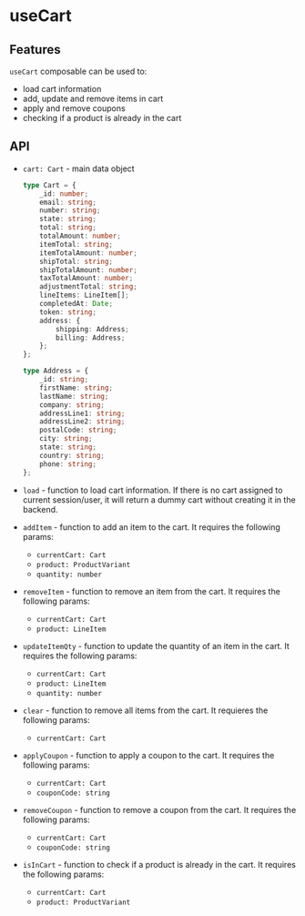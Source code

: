 # useCart

## Features

`useCart` composable can be used to:
- load cart information
- add, update and remove items in cart
- apply and remove coupons
- checking if a product is already in the cart

## API
- `cart: Cart` - main data object
  ```ts
  type Cart = {
      _id: number;
      email: string;
      number: string;
      state: string;
      total: string;
      totalAmount: number;
      itemTotal: string;
      itemTotalAmount: number;
      shipTotal: string;
      shipTotalAmount: number;
      taxTotalAmount: number;
      adjustmentTotal: string;
      lineItems: LineItem[];
      completedAt: Date;
      token: string;
      address: {
          shipping: Address;
          billing: Address;
      };
  };

  type Address = {
      _id: string;
      firstName: string;
      lastName: string;
      company: string;
      addressLine1: string;
      addressLine2: string;
      postalCode: string;
      city: string;
      state: string;
      country: string;
      phone: string;
  };
  ```

- `load` - function to load cart information. If there is no cart assigned to current session/user, it will return a dummy cart without creating it in the backend.

- `addItem` - function to add an item to the cart. It requires the following params:
  - `currentCart: Cart`
  - `product: ProductVariant`
  - `quantity: number`

- `removeItem` - function to remove an item from the cart. It requires the following params:
  - `currentCart: Cart`
  - `product: LineItem`

- `updateItemQty` - function to update the quantity of an item in the cart. It requires the following params:
  - `currentCart: Cart`
  - `product: LineItem`
  - `quantity: number`

- `clear` - function to remove all items from the cart. It requieres the following params:
  - `currentCart: Cart`

- `applyCoupon` - function to apply a coupon to the cart. It requires the following params:
  - `currentCart: Cart`
  - `couponCode: string`

- `removeCoupon` - function to remove a coupon from the cart. It requires the following params:
  - `currentCart: Cart`
  - `couponCode: string`

- `isInCart` - function to check if a product is already in the cart. It requires the following params:
  - `currentCart: Cart`
  - `product: ProductVariant`
